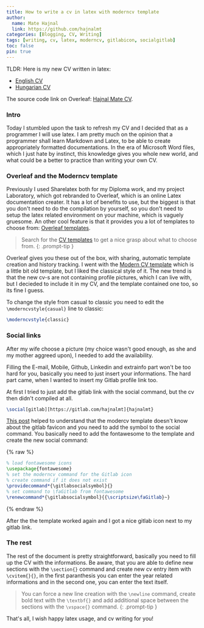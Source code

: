 ```yaml
---
title: How to write a cv in latex with moderncv template
author:
  name: Mate Hajnal
  link: https://github.com/hajnalmt
categories: [Blogging, CV, Writing]
tags: [writing, cv, latex, moderncv, gitlabicon, socialgitlab]
toc: false
pin: true
---
```


TLDR: Here is my new CV written in latex:

- [English CV](https://drive.google.com/file/d/1w9XPNOJqwdFYGPSs9rpwU5A90er08wni/view?usp=sharing)
- [Hungarian CV](https://drive.google.com/file/d/101Q_XXq0CKaU8eYaTHczFFJKDnnm52_-/view?usp=sharing)

The source code link on Overleaf: [Hajnal Mate CV](https://www.overleaf.com/read/jxmrjgcshztv).

### Intro

Today I stumbled upon the task to refresh my CV and I decided that as a programmer I will use latex.
I am pretty much on the opinion that a programmer shall learn Markdown and Latex, to be able to create appropriately formatted documentations.
In the era of Microsoft Word files, which I just hate by instinct, this knowledge gives you whole new world, and what could be a better to practice than writing your own CV.

### Overleaf and the Moderncv template

Previously I used Sharelatex both for my Diploma work, and my project Laboratory, which got rebranded to Overleaf, which is an online Latex documentation creater.
It has a lot of benefits to use, but the biggest is that you don't need to do the compilation by yourself, so you don't need to setup the latex related environment on your machine, which is vaguely gruesome. An other cool feature is that it provides you a lot of templates to choose from: [Overleaf templates](https://www.overleaf.com/latex/templates). 

> Search for the [CV templates](https://www.overleaf.com/latex/templates/tagged/cv) to get a nice grasp about what to choose from.
{: .prompt-tip }

Overleaf gives you these out of the box, with sharing, automatic template creation and history tracking. I went with the [Modern CV template](https://www.overleaf.com/latex/templates/modern-cv-and-cover-letter-2015-version/sttkgjcysttn) which is a little bit old template, but I liked the classical style of it.
The new trend is that the new cv-s are not containing profile pictures, which I can live with, but I decieded to include it in my CV, and the template contained one too, so its fine I guess.

To change the style from casual to classic you need to edit the `\moderncvstyle{casual}` line to classic:

```latex
\moderncvstyle{classic}
```

### Social links

After my wife choose a picture (my choice wasn't good enough, as she and my mother aggreed upon), I needed to add the availability.

Filling the E-mail, Mobile, Github, Linkedin and extrainfo part won't be too hard for you, basically you need to just insert your informations.
The hard part came, when I wanted to insert my Gitlab profile link too.

At first I tried to just add the gitlab link with the social command, but the cv then didn't compiled at all.
```latex
\social[gitlab][https://gitlab.com/hajnalmt]{hajnalmt}
```

[This post](https://tex.stackexchange.com/questions/559409/moderncv-does-not-display-gitlab-icon-only-in-classic-style) helped to understand that the modercv template doesn't know about the gitlab favicon and you need to add the symbol to the social command.
You basically need to add the fontawesome to the template and create the new social command:

{% raw  %}
```latex
% load fontawesome icons
\usepackage{fontawesome}
% set the moderncv command for the Gitlab icon
% create command if it does not exist
\providecommand*{\gitlabsocialsymbol}{}
% set command to \faGitlab from fontawesome
\renewcommand*{\gitlabsocialsymbol}{{\scriptsize\faGitlab}~}
```
{% endraw  %}

After the the template worked again and I got a nice gitlab icon next to my gitlab link.


### The rest
The rest of the document is pretty straightforward, basically you need to fill up the CV with the informations.
Be aware, that you are able to define new sections with the `\section{}` command and create new cv entry item with `\cvitem{}{}`, in the first paranthesis you can enter the year related informations and in the second one, you can enter the text itself.

> You can force a new line creation with the `\newline` command, create bold text with the `\textbf{}` and add additional space between the sections with the `\vspace{}` command.
{: .prompt-tip }

That's all, I wish happy latex usage, and cv writing for you!
